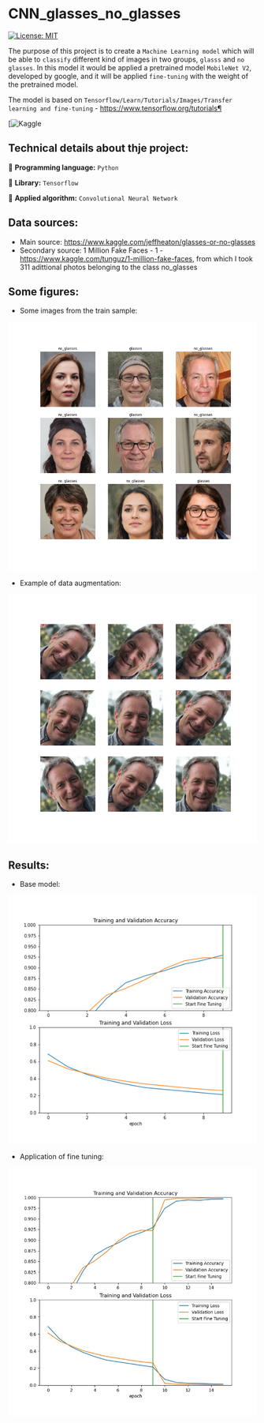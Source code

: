 # CNN_glasses_no_glasses

[![License: MIT](https://img.shields.io/badge/License-MIT-yellow.svg)](https://opensource.org/licenses/MIT) 

The purpose of this project is to create a `Machine Learning model` which will be able to `classify` different kind of images in two groups, `glasss` and `no glasses`. In this model it would be applied a pretrained model `MobileNet V2`, developed by google, and it will be applied `fine-tuning` with the weight of the pretrained model.

The model is based on `Tensorflow/Learn/Tutorials/Images/Transfer learning and fine-tuning` - https://www.tensorflow.org/tutorials¶

[![Kaggle](https://www.kaggle.com/jorgebuenoperez/computer-vision-application-of-cnn)

## Technical details about thje project:

 :round_pushpin: **Programming language:** `Python`

 :round_pushpin: **Library:** `Tensorflow`

 :round_pushpin: **Applied algorithm:** `Convolutional Neural Network`
 
## Data sources: 

- Main source: https://www.kaggle.com/jeffheaton/glasses-or-no-glasses
- Secondary source: 1 Million Fake Faces - 1 - https://www.kaggle.com/tunguz/1-million-fake-faces, from which I took 311 adittional photos belonging to the class no_glasses

## Some figures:

- Some images from the train sample:

![alt text](https://github.com/lajobu/CNN_glasses_no_glasses/blob/main/Figures/5.train_images.png)

- Example of data augmentation:

![alt text](https://github.com/lajobu/CNN_glasses_no_glasses/blob/main/Figures/6.augmen_images.png)

## Results:

- Base model:

![alt text](https://github.com/lajobu/CNN_glasses_no_glasses/blob/main/Figures/res_model_no_tun.png)

- Application of fine tuning:

![alt text](https://github.com/lajobu/CNN_glasses_no_glasses/blob/main/Figures/res_model_fine.jpg)
